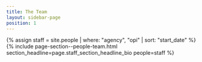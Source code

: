 ```yaml
---
title: The Team
layout: sidebar-page
position: 1
---
```

{% assign staff = site.people | where: "agency", "opi" | sort: "start_date"  %}
{% include page-section--people-team.html
  section_headline=page.staff_section_headline_bio
  people=staff %}
